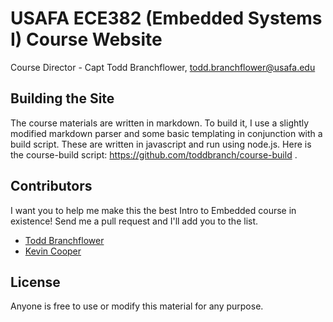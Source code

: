 # USAFA ECE382 (Embedded Systems I) Course Website

Course Director - Capt Todd Branchflower, todd.branchflower@usafa.edu

## Building the Site

The course materials are written in markdown.  To build it, I use a slightly modified markdown parser and some basic templating in conjunction with a build script.  These are written in javascript and run using node.js.  Here is the course-build script: https://github.com/toddbranch/course-build .

## Contributors

I want you to help me make this the best Intro to Embedded course in existence!  Send me a pull request and I'll add you to the list.

- [Todd Branchflower](https://github.com/toddbranch)
- [Kevin Cooper](https://github.com/KevinCooper)

## License

Anyone is free to use or modify this material for any purpose.
